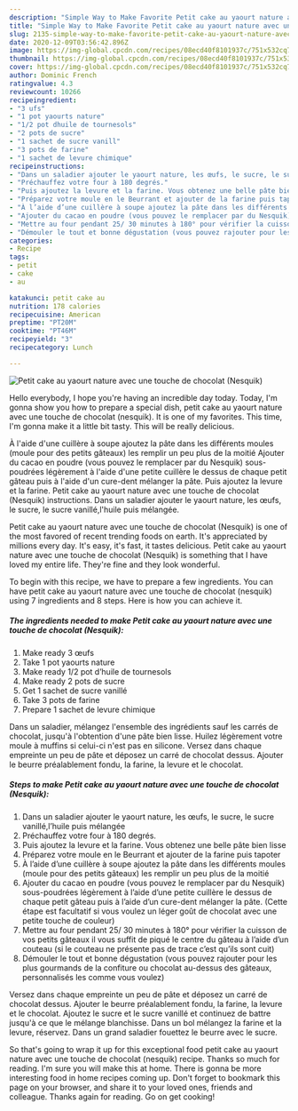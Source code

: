 ```yaml
---
description: "Simple Way to Make Favorite Petit cake au yaourt nature avec une touche de chocolat (Nesquik)"
title: "Simple Way to Make Favorite Petit cake au yaourt nature avec une touche de chocolat (Nesquik)"
slug: 2135-simple-way-to-make-favorite-petit-cake-au-yaourt-nature-avec-une-touche-de-chocolat-nesquik
date: 2020-12-09T03:56:42.896Z
image: https://img-global.cpcdn.com/recipes/08ecd40f8101937c/751x532cq70/petit-cake-au-yaourt-nature-avec-une-touche-de-chocolat-nesquik-photo-principale-de-la-recette.jpg
thumbnail: https://img-global.cpcdn.com/recipes/08ecd40f8101937c/751x532cq70/petit-cake-au-yaourt-nature-avec-une-touche-de-chocolat-nesquik-photo-principale-de-la-recette.jpg
cover: https://img-global.cpcdn.com/recipes/08ecd40f8101937c/751x532cq70/petit-cake-au-yaourt-nature-avec-une-touche-de-chocolat-nesquik-photo-principale-de-la-recette.jpg
author: Dominic French
ratingvalue: 4.3
reviewcount: 10266
recipeingredient:
- "3 ufs"
- "1 pot yaourts nature"
- "1/2 pot dhuile de tournesols"
- "2 pots de sucre"
- "1 sachet de sucre vanill"
- "3 pots de farine"
- "1 sachet de levure chimique"
recipeinstructions:
- "Dans un saladier ajouter le yaourt nature, les œufs, le sucre, le sucre vanillé,l’huile puis mélangée"
- "Préchauffez votre four à 180 degrés."
- "Puis ajoutez la levure et la farine. Vous obtenez une belle pâte bien lisse"
- "Préparez votre moule en le Beurrant et ajouter de la farine puis tapoter"
- "À l’aide d’une cuillère à soupe ajoutez la pâte dans les différents moules (moule pour des petits gâteaux) les remplir un peu plus de la moitié"
- "Ajouter du cacao en poudre (vous pouvez le remplacer par du Nesquik) sous-poudrées légèrement à l’aide d’une petite cuillère le dessus de chaque petit gâteau puis à l’aide d’un cure-dent mélanger la pâte. (Cette étape est facultatif si vous voulez un léger goût de chocolat avec une petite touche de couleur)"
- "Mettre au four pendant 25/ 30 minutes à 180° pour vérifier la cuisson de vos petits gâteaux il vous suffit de piqué le centre du gâteau à l’aide d’un couteau (si le couteau ne présente pas de trace c’est qu’ils sont cuit)"
- "Démouler le tout et bonne dégustation (vous pouvez rajouter pour les plus gourmands de la confiture ou chocolat au-dessus des gâteaux, personnalisés les comme vous voulez)"
categories:
- Recipe
tags:
- petit
- cake
- au

katakunci: petit cake au 
nutrition: 178 calories
recipecuisine: American
preptime: "PT20M"
cooktime: "PT46M"
recipeyield: "3"
recipecategory: Lunch

---
```



![Petit cake au yaourt nature avec une touche de chocolat (Nesquik)](https://img-global.cpcdn.com/recipes/08ecd40f8101937c/751x532cq70/petit-cake-au-yaourt-nature-avec-une-touche-de-chocolat-nesquik-photo-principale-de-la-recette.jpg)

Hello everybody, I hope you're having an incredible day today. Today, I'm gonna show you how to prepare a special dish, petit cake au yaourt nature avec une touche de chocolat (nesquik). It is one of my favorites. This time, I'm gonna make it a little bit tasty. This will be really delicious.

À l&#39;aide d&#39;une cuillère à soupe ajoutez la pâte dans les différents moules (moule pour des petits gâteaux) les remplir un peu plus de la moitié Ajouter du cacao en poudre (vous pouvez le remplacer par du Nesquik) sous-poudrées légèrement à l&#39;aide d&#39;une petite cuillère le dessus de chaque petit gâteau puis à l&#39;aide d&#39;un cure-dent mélanger la pâte. Puis ajoutez la levure et la farine. Petit cake au yaourt nature avec une touche de chocolat (Nesquik) instructions. Dans un saladier ajouter le yaourt nature, les œufs, le sucre, le sucre vanillé,l&#39;huile puis mélangée.

Petit cake au yaourt nature avec une touche de chocolat (Nesquik) is one of the most favored of recent trending foods on earth. It's appreciated by millions every day. It's easy, it's fast, it tastes delicious. Petit cake au yaourt nature avec une touche de chocolat (Nesquik) is something that I have loved my entire life. They're fine and they look wonderful.


To begin with this recipe, we have to prepare a few ingredients. You can have petit cake au yaourt nature avec une touche de chocolat (nesquik) using 7 ingredients and 8 steps. Here is how you can achieve it.

<!--inarticleads1-->

##### The ingredients needed to make Petit cake au yaourt nature avec une touche de chocolat (Nesquik):

1. Make ready 3 œufs
1. Take 1 pot yaourts nature
1. Make ready 1/2 pot d’huile de tournesols
1. Make ready 2 pots de sucre
1. Get 1 sachet de sucre vanillé
1. Take 3 pots de farine
1. Prepare 1 sachet de levure chimique


Dans un saladier, mélangez l&#39;ensemble des ingrédients sauf les carrés de chocolat, jusqu&#39;à l&#39;obtention d&#39;une pâte bien lisse. Huilez légèrement votre moule à muffins si celui-ci n&#39;est pas en silicone. Versez dans chaque empreinte un peu de pâte et déposez un carré de chocolat dessus. Ajouter le beurre préalablement fondu, la farine, la levure et le chocolat. 

<!--inarticleads2-->

##### Steps to make Petit cake au yaourt nature avec une touche de chocolat (Nesquik):

1. Dans un saladier ajouter le yaourt nature, les œufs, le sucre, le sucre vanillé,l’huile puis mélangée
1. Préchauffez votre four à 180 degrés.
1. Puis ajoutez la levure et la farine. Vous obtenez une belle pâte bien lisse
1. Préparez votre moule en le Beurrant et ajouter de la farine puis tapoter
1. À l’aide d’une cuillère à soupe ajoutez la pâte dans les différents moules (moule pour des petits gâteaux) les remplir un peu plus de la moitié
1. Ajouter du cacao en poudre (vous pouvez le remplacer par du Nesquik) sous-poudrées légèrement à l’aide d’une petite cuillère le dessus de chaque petit gâteau puis à l’aide d’un cure-dent mélanger la pâte. (Cette étape est facultatif si vous voulez un léger goût de chocolat avec une petite touche de couleur)
1. Mettre au four pendant 25/ 30 minutes à 180° pour vérifier la cuisson de vos petits gâteaux il vous suffit de piqué le centre du gâteau à l’aide d’un couteau (si le couteau ne présente pas de trace c’est qu’ils sont cuit)
1. Démouler le tout et bonne dégustation (vous pouvez rajouter pour les plus gourmands de la confiture ou chocolat au-dessus des gâteaux, personnalisés les comme vous voulez)


Versez dans chaque empreinte un peu de pâte et déposez un carré de chocolat dessus. Ajouter le beurre préalablement fondu, la farine, la levure et le chocolat. Ajoutez le sucre et le sucre vanillé et continuez de battre jusqu&#39;à ce que le mélange blanchisse. Dans un bol mélangez la farine et la levure, réservez. Dans un grand saladier fouettez le beurre avec le sucre. 

So that's going to wrap it up for this exceptional food petit cake au yaourt nature avec une touche de chocolat (nesquik) recipe. Thanks so much for reading. I'm sure you will make this at home. There is gonna be more interesting food in home recipes coming up. Don't forget to bookmark this page on your browser, and share it to your loved ones, friends and colleague. Thanks again for reading. Go on get cooking!
